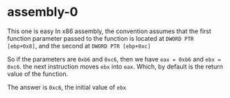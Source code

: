 # assembly-0

This one is easy
In x86 assembly, the convention assumes that the first function parameter passed to the function is located at `DWORD PTR [ebp+0x8]`, and the second at `DWORD PTR [ebp+0xc]`

So if the parameters are `0xb6` and `0xc6`, then we have `eax = 0xb6` and `ebx = 0xc6`. the next instruction moves `ebx` into `eax`. Which, by default is the return value of the function.

The answer is `0xc6`, the initial value of `ebx`